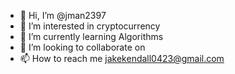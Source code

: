 - 👋 Hi, I’m @jman2397
- 👀 I’m interested in cryptocurrency 
- 🌱 I’m currently learning Algorithms
- 💞️ I’m looking to collaborate on 
- 📫 How to reach me jakekendall0423@gmail.com

<!---
jman2397/jman2397 is a ✨ special ✨ repository because its `README.md` (this file) appears on your GitHub profile.
You can click the Preview link to take a look at your changes.
--->
